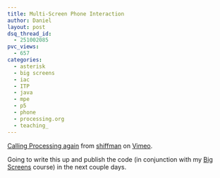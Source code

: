 ```yaml
---
title: Multi-Screen Phone Interaction
author: Daniel
layout: post
dsq_thread_id:
  - 251002085
pvc_views:
  - 657
categories:
  - asterisk
  - big screens
  - iac
  - ITP
  - java
  - mpe
  - p5
  - phone
  - processing.org
  - teaching_
---
```

<p><object type="application/x-shockwave-flash" width="480" height="320" data="http://vimeo.com/moogaloop.swf?clip_id=331848&amp;server=vimeo.com&amp;fullscreen=1&amp;show_title=1&amp;show_byline=1&amp;show_portrait=0&amp;color=00ADEF"><param name="quality" value="best" /><param name="allowfullscreen" value="true" /><param name="scale" value="showAll" /><param name="movie" value="http://vimeo.com/moogaloop.swf?clip_id=331848&amp;server=vimeo.com&amp;fullscreen=1&amp;show_title=1&amp;show_byline=1&amp;show_portrait=0&amp;color=00ADEF" /></object></p>
<p><a href="http://vimeo.com/331848/l:embed_331848">Calling Processing again</a> from <a href="http://vimeo.com/shiffman/l:embed_331848">shiffman</a> on <a href="http://vimeo.com/l:embed_331848">Vimeo</a>.</p>
<p>Going to write this up and publish the code (in conjunction with my <a href="http://itp.nyu.edu/varwiki/BigScreens/BigScreens">Big Screens</a> course) in the next couple days.</p>
